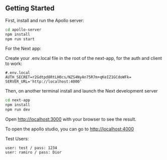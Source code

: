## Getting Started

First, install and run the Apollo server:

```bash
cd apollo-server
npm install
npm run start
```

For the Next app:

Create your .env.local file in the root of the next-app, for the auth and client to work:

```
#.env.local
AUTH_SECRET=r2Gdtpd8RtLH0cs/NZS4NyAn75R7m+qKeIZ1GCdoWFk=
SERVER_URL='http://localhost:4000'
```

Then, on another terminal install and launch the Next development server

```bash
cd next-app
npm install
npm run dev
```

Open [http://localhost:3000](http://localhost:3000) with your browser to see the result.

To open the apollo studio, you can go to [http://localhost:4000](http://localhost:4000)

Test Users:

```
user: test / pass: 1234
user: ramiro / pass: Dior
```


